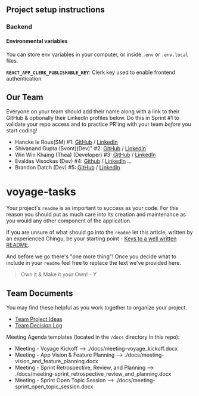 ## Project setup instructions

### Backend

#### Environmental variables

You can store env variables in your computer, or inside `.env` or `.env.local` files.

**`REACT_APP_CLERK_PUBLISHABLE_KEY`**: Clerk key used to enable frontend authentication.

## Our Team

Everyone on your team should add their name along with a link to their GitHub
& optionally their LinkedIn profiles below. Do this in Sprint #1 to validate
your repo access and to practice PR'ing with your team *before* you start
coding!

- Hancke le Roux(SM) #1: [GitHub](https://github.com/HawkCoding) / [LinkedIn](https://www.linkedin.com/in/hancke-chris-le-roux-19981206za/)
- Shivanand Gupta (Svont)(Dev)" #2: [GitHub](https://github.com/Shivanand-0) / [LinkedIn](https://www.linkedin.com/in/ishivanandgupta/)
- Win Win Khaing (Thea) (Developer) #3: [GitHub](https://github.com/TheaWin) / [LinkedIn](https://www.linkedin.com/in/thea-win/)
- Evaldas Visockas (Dev) #4: [Github](https://github.com/EvalVis) / [LinkedIn](https://www.linkedin.com/in/evaldas-visockas/)
   ...
- Brandon Datch (Dev) #5: [GitHub](https://github.com/Brandon-Isaac) / [LinkedIn](https://linkedin.com/in/isaac-datch-947067288)

# voyage-tasks

Your project's `readme` is as important to success as your code. For 
this reason you should put as much care into its creation and maintenance
as you would any other component of the application.

If you are unsure of what should go into the `readme` let this article,
written by an experienced Chingu, be your starting point - 
[Keys to a well written README](https://tinyurl.com/yk3wubft).

And before we go there's "one more thing"! Once you decide what to include
in your `readme` feel free to replace the text we've provided here.

> Own it & Make it your Own! - Y

## Team Documents

You may find these helpful as you work together to organize your project.

- [Team Project Ideas](./docs/team_project_ideas.md)
- [Team Decision Log](./docs/team_decision_log.md)

Meeting Agenda templates (located in the `/docs` directory in this repo):

- Meeting - Voyage Kickoff --> ./docs/meeting-voyage_kickoff.docx
- Meeting - App Vision & Feature Planning --> ./docs/meeting-vision_and_feature_planning.docx
- Meeting - Sprint Retrospective, Review, and Planning --> ./docs/meeting-sprint_retrospective_review_and_planning.docx
- Meeting - Sprint Open Topic Session --> ./docs/meeting-sprint_open_topic_session.docx

